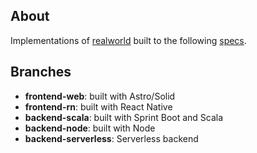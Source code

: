 ## About

Implementations of [realworld](https://github.com/gothinkster/realworld) built to the following [specs](https://github.com/gothinkster/realworld-api-action/blob/main/postman-collection.json).

## Branches
- **frontend-web**: built with Astro/Solid
- **frontend-rn**: built with React Native
- **backend-scala**: built with Sprint Boot and Scala
- **backend-node**: built with Node
- **backend-serverless**: Serverless backend